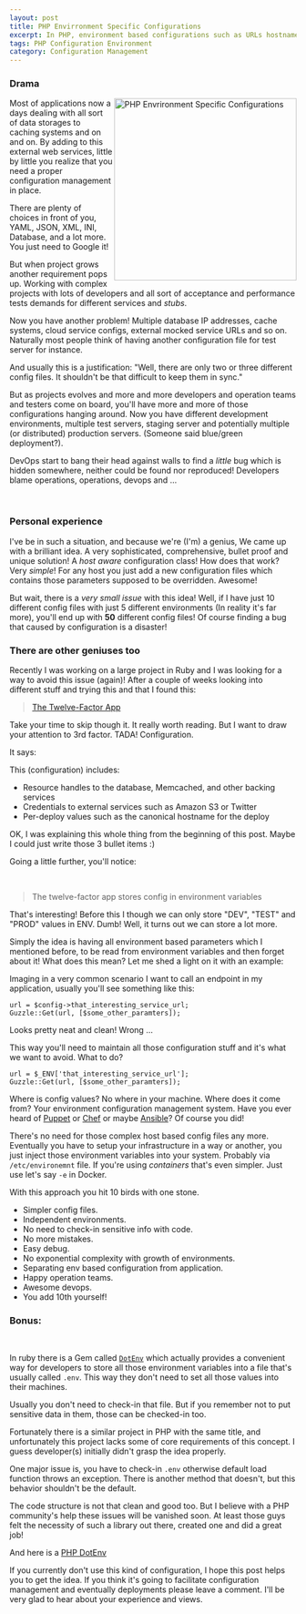 ```yaml
---
layout: post
title: PHP Envirronment Specific Configurations
excerpt: In PHP, environment based configurations such as URLs hostnames and etc. is always a challenge. And it gets worse when you add more and more environments. Is there an easy way to overcome this challenge?
tags: PHP Configuration Environment
category: Configuration Management
---
```


### Drama

<img src="{{ bsae.url }}/img/PHP_Logo.png" alt="PHP Envrironment Specific Configurations" title="PHP Envrironment Specific Configurations" align="right" width="320" />

Most of applications now a days dealing with all sort of data storages to caching systems and on and on. By adding to this external web services, little by little you realize that you need a proper configuration management in place.

There are plenty of choices in front of you, YAML, JSON, XML, INI, Database, and a lot more. You just need to Google it!

But when project grows another requirement pops up. Working with complex projects with lots of developers and all sort of acceptance and performance tests demands for different services and *stubs*.

Now you have another problem! Multiple database IP addresses, cache systems, cloud service configs, external mocked service URLs and so on. Naturally most people think of having another configuration file for test server for instance. 

And usually this is a justification: "Well, there are only two or three different config files. It shouldn't be that difficult to keep them in sync."

But as projects evolves and more and more developers and operation teams and testers come on board, you'll have more and more of those configurations hanging around. Now you have different development environments, multiple test servers, staging server and potentially multiple (or distributed) production servers. (Someone said blue/green deployment?).

DevOps start to bang their head against walls to find a *little* bug which is hidden somewhere, neither could be found nor reproduced! Developers blame operations, operations, devops and ...

<div class="ads"> 
    <ins class="adsbygoogle" style="display:block" data-ad-client="ca-pub-5768423765640512" data-ad-slot="7013600384" data-ad-format="horizontal"></ins> 
    <script> (adsbygoogle = window.adsbygoogle || []).push({}); </script>
</div>
<br />

### Personal experience

I've be in such a situation, and because we're (I'm) a genius, We came up with a brilliant idea. A very sophisticated, comprehensive, bullet proof and unique solution! A *host aware* configuration class!
How does that work? Very *simple*! For any host you just add a new configuration files which contains those parameters supposed to be overridden. Awesome!

But wait, there is a *very small issue* with this idea! Well, if I have just 10 different config files with just 5 different environments (In reality it's far more), you'll end up with **50** different config files! Of course finding a bug that caused by configuration is a disaster!

### There are other geniuses too

Recently I was working on a large project in Ruby and I was looking for a way to avoid this issue (again)! After a couple of weeks looking into different stuff and trying this and that I found this:

> [The Twelve-Factor App][1]

Take your time to skip though it. It really worth reading. But I want to draw your attention to 3rd factor. TADA! Configuration.

It says: 

This (configuration) includes:

+ Resource handles to the database, Memcached, and other backing services
+ Credentials to external services such as Amazon S3 or Twitter
+ Per-deploy values such as the canonical hostname for the deploy

OK, I was explaining this whole thing from the beginning of this post. Maybe I could just write those 3 bullet items :)

Going a little further, you'll notice:

<div class="ads"> 
    <ins class="adsbygoogle" style="display:block" data-ad-client="ca-pub-5768423765640512" data-ad-slot="7013600384" data-ad-format="horizontal"></ins> 
    <script> (adsbygoogle = window.adsbygoogle || []).push({}); </script>
</div>
<br />

> The twelve-factor app stores config in environment variables

That's interesting! Before this I though we can only store "DEV", "TEST" and "PROD" values in ENV. Dumb! Well, it turns out we can store a lot more.

Simply the idea is having all environment based parameters which I mentioned before, to be read from environment variables and then forget about it! What does this mean? Let me shed a light on it with an example:

Imaging in a very common scenario I want to call an endpoint in my application, usually you'll see something like this:

    url = $config->that_interesting_service_url;
    Guzzle::Get(url, [$some_other_paramters]);

Looks pretty neat and clean! Wrong ...

This way you'll need to maintain all those configuration stuff and it's what we want to avoid. What to do?

    url = $_ENV['that_interesting_service_url'];
    Guzzle::Get(url, [$some_other_paramters]);

Where is config values? No where in your machine. Where does it come from? Your environment configuration management system. Have you ever heard of [Puppet][4] or [Chef][5] or maybe [Ansible][6]? Of course you did!

There's no need for those complex host based config files any more. Eventually you have to setup your infrastructure in a way or another, you just inject those environment variables into your system. Probably via `/etc/environemnt` file. If you're using *containers* that's even simpler. Just use let's say `-e` in Docker.

With this approach you hit 10 birds with one stone.

+ Simpler config files.
+ Independent environments.
+ No need to check-in sensitive info with code.
+ No more mistakes.
+ Easy debug.
+ No exponential complexity with growth of environments.
+ Separating env based configuration from application.
+ Happy operation teams.
+ Awesome devops.
+ You add 10th yourself!

### Bonus:

<div class="ads"> 
    <ins class="adsbygoogle" style="display:block" data-ad-client="ca-pub-5768423765640512" data-ad-slot="7013600384" data-ad-format="rectangle"></ins> 
    <script> (adsbygoogle = window.adsbygoogle || []).push({}); </script>
</div>
<br />

In ruby there is a Gem called [`DotEnv`][2] which actually provides a convenient way for developers to store all those environment variables into a file that's usually called `.env`. This way they don't need to set all those values into their machines. 

Usually you don't need to check-in that file. But if you remember not to put sensitive data in them, those can be checked-in too.

Fortunately there is a similar project in PHP with the same title, and unfortunately this project lacks some of core requirements of this concept. I guess developer(s) initially didn't grasp the idea properly. 

One major issue is, you have to check-in `.env` otherwise default load function throws an exception. There is another method that doesn't, but this behavior shouldn't be the default.

The code structure is not that clean and good too. But I believe with a PHP community's help these issues will be vanished soon. At least those guys felt the necessity of such a library out there, created one and did a great job!

And here is a [PHP DotEnv][3]

If you currently don't use this kind of configuration, I hope this post helps you to get the idea. If you think it's going to facilitate configuration management and eventually deployments please leave a comment. I'll be very glad to hear about your experience and views.

[1]: http://12factor.net/
[2]: https://rubygems.org/gems/dotenv/versions/2.0.1
[3]: https://github.com/vlucas/phpdotenv
[4]: https://puppetlabs.com/
[5]: https://www.chef.io/chef/
[6]: http://www.ansible.com/home

